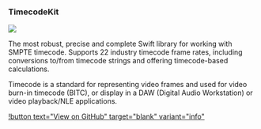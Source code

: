 ### TimecodeKit

![](https://github.com/orchetect/TimecodeKit/blob/3ed67f62b33f180989435bdf7c50734899d21509/Images/timecodekit-banner.png)

The most robust, precise and complete Swift library for working with SMPTE timecode. Supports 22 industry timecode frame rates, including conversions to/from timecode strings and offering timecode-based calculations.

Timecode is a standard for representing video frames and used for video burn-in timecode (BITC), or display in a DAW (Digital Audio Workstation) or video playback/NLE applications.

[!button text="View on GitHub" target="blank" variant="info"](https://github.com/orchetect/TimecodeKit)